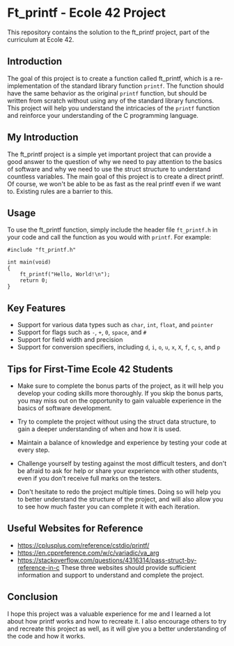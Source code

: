 # Ft_printf - Ecole 42 Project

This repository contains the solution to the ft_printf project, part of the curriculum at Ecole 42.

## Introduction
The goal of this project is to create a function called ft_printf, which is a re-implementation of the standard library function `printf`. The function should have the same behavior as the original `printf` function, but should be written from scratch without using any of the standard library functions. This project will help you understand the intricacies of the `printf` function and reinforce your understanding of the C programming language.

## My Introduction
The ft_printf project is a simple yet important project that can provide a good answer to the question of why we need to pay attention to the basics of software and why we need to use the struct structure to understand countless variables. The main goal of this project is to create a direct printf. Of course, we won't be able to be as fast as the real printf even if we want to. Existing rules are a barrier to this.

## Usage
To use the ft_printf function, simply include the header file `ft_printf.h` in your code and call the function as you would with `printf`. For example:

```
#include "ft_printf.h"

int main(void)
{
    ft_printf("Hello, World!\n");
    return 0;
}

```
## Key Features
- Support for various data types such as `char`, `int`, `float`, and `pointer`
- Support for flags such as `-`, `+`, `0`, `space`, and `#`
- Support for field width and precision
- Support for conversion specifiers, including `d`, `i`, `o`, `u`, `x`, `X`, `f`, `c`, `s`, and `p`



## Tips for First-Time Ecole 42 Students
- Make sure to complete the bonus parts of the project, as it will help you develop your coding skills more thoroughly. If you skip the bonus parts, you may miss out on the opportunity to gain valuable experience in the basics of software development.

- Try to complete the project without using the struct data structure, to gain a deeper understanding of when and how it is used.

- Maintain a balance of knowledge and experience by testing your code at every step.

- Challenge yourself by testing against the most difficult testers, and don't be afraid to ask for help or share your experience with other students, even if you don't receive full marks on the testers.

- Don't hesitate to redo the project multiple times. Doing so will help you to better understand the structure of the project, and will also allow you to see how much faster you can complete it with each iteration.

## Useful Websites for Reference
- https://cplusplus.com/reference/cstdio/printf/
- https://en.cppreference.com/w/c/variadic/va_arg
- https://stackoverflow.com/questions/4316314/pass-struct-by-reference-in-c
These three websites should provide sufficient information and support to understand and complete the project.


## Conclusion
I hope this project was a valuable experience for me and I learned a lot about how printf works and how to recreate it. I also encourage others to try and recreate this project as well, as it will give you a better understanding of the code and how it works.

